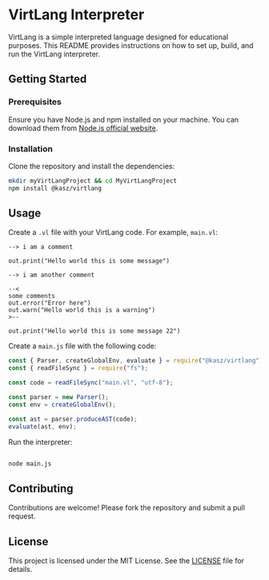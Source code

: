# VirtLang Interpreter

VirtLang is a simple interpreted language designed for educational purposes. This README provides instructions on how to set up, build, and run the VirtLang interpreter.

## Getting Started

### Prerequisites

Ensure you have Node.js and npm installed on your machine. You can download them from [Node.js official website](https://nodejs.org/).

### Installation

Clone the repository and install the dependencies:

```sh
mkdir myVirtLangProject && cd MyVirtLangProject
npm install @kasz/virtlang
```

## Usage

Create a `.vl` file with your VirtLang code. For example, `main.vl`:

```plaintext
--> i am a comment

out.print("Hello world this is some message")

--> i am another comment

--<
some comments
out.error("Error here")
out.warn("Hello world this is a warning")
>--

out.print("Hello world this is some message 22")
```

Create a `main.js` file with the following code:

```js
const { Parser, createGlobalEnv, evaluate } = require("@kasz/virtlang");
const { readFileSync } = require("fs");

const code = readFileSync("main.vl", "utf-8");

const parser = new Parser();
const env = createGlobalEnv();

const ast = parser.produceAST(code);
evaluate(ast, env);
```

Run the interpreter:

```sh

node main.js

```

## Contributing

Contributions are welcome! Please fork the repository and submit a pull request.

## License

This project is licensed under the MIT License. See the [LICENSE](LICENSE) file for details.
